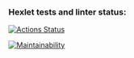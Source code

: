 ### Hexlet tests and linter status:
[![Actions Status](https://github.com/antonblkv/frontend-project-46/actions/workflows/hexlet-check.yml/badge.svg)](https://github.com/antonblkv/frontend-project-46/actions)

[![Maintainability](https://api.codeclimate.com/v1/badges/78b20825c036bee74fc6/maintainability)](https://codeclimate.com/github/antonblkv/frontend-project-46/maintainability)